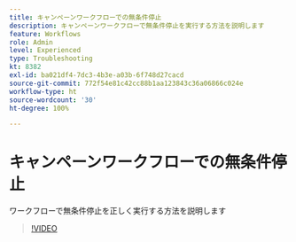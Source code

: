 ```yaml
---
title: キャンペーンワークフローでの無条件停止
description: キャンペーンワークフローで無条件停止を実行する方法を説明します
feature: Workflows
role: Admin
level: Experienced
type: Troubleshooting
kt: 8382
exl-id: ba021df4-7dc3-4b3e-a03b-6f748d27cacd
source-git-commit: 772f54e81c42cc88b1aa123843c36a06866c024e
workflow-type: ht
source-wordcount: '30'
ht-degree: 100%

---
```


# キャンペーンワークフローでの無条件停止

ワークフローで無条件停止を正しく実行する方法を説明します

>[!VIDEO](https://video.tv.adobe.com/v/335887?quality=12)
